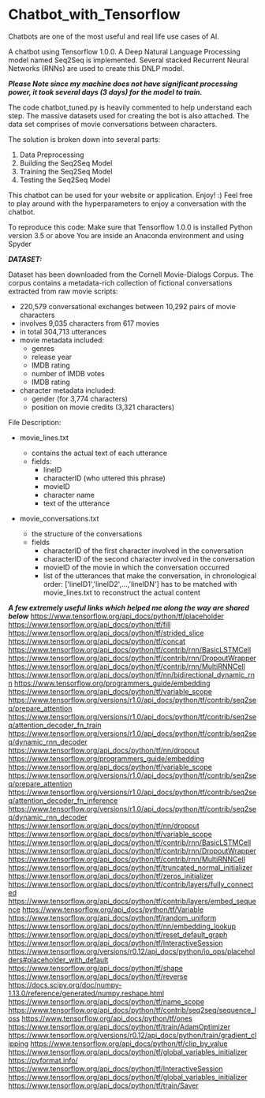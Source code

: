 # Chatbot_with_Tensorflow
Chatbots are one of the most useful and real life use cases of AI.

A chatbot using Tensorflow 1.0.0. A Deep Natural Language Processing model named Seq2Seq is implemented.
Several stacked Recurrent Neural Networks (RNNs) are used to create this DNLP model.

***Please Note since my machine does not have significant processing power, it took several days (3 days) for the model to 
train.***

The code chatbot_tuned.py is heavily commented to help understand each step. 
The massive datasets used for creating the bot is also attached. 
The data set comprises of movie conversations between characters. 

The solution is broken down into several parts: 
1) Data Preprocessing
2) Building the Seq2Seq Model
3) Training the Seq2Seq Model
4) Testing the Seq2Seq Model

This chatbot can be used for your website or application. Enjoy! :) 
Feel free to play around with the hyperparameters to enjoy a conversation with the chatbot.

To reproduce this code: 
Make sure that Tensorflow 1.0.0 is installed
Python version 3.5 or above
You are inside an Anaconda environment and using Spyder

***DATASET:***

Dataset has been downloaded from the Cornell Movie-Dialogs Corpus.
The corpus contains a metadata-rich collection of fictional conversations extracted from raw movie scripts:

- 220,579 conversational exchanges between 10,292 pairs of movie characters
- involves 9,035 characters from 617 movies
- in total 304,713 utterances
- movie metadata included:
	- genres
	- release year
	- IMDB rating
	- number of IMDB votes
	- IMDB rating
- character metadata included:
	- gender (for 3,774 characters)
	- position on movie credits (3,321 characters)
 
File Description:
- movie_lines.txt
	- contains the actual text of each utterance
	- fields:
		- lineID
		- characterID (who uttered this phrase)
		- movieID
		- character name
		- text of the utterance

- movie_conversations.txt
	- the structure of the conversations
	- fields
		- characterID of the first character involved in the conversation
		- characterID of the second character involved in the conversation
		- movieID of the movie in which the conversation occurred
		- list of the utterances that make the conversation, in chronological 
			order: ['lineID1','lineID2',…,'lineIDN']
			has to be matched with movie_lines.txt to reconstruct the actual content



***A few extremely useful links which helped me along the way are shared below***
https://www.tensorflow.org/api_docs/python/tf/placeholder
https://www.tensorflow.org/api_docs/python/tf/fill
https://www.tensorflow.org/api_docs/python/tf/strided_slice
https://www.tensorflow.org/api_docs/python/tf/concat
https://www.tensorflow.org/api_docs/python/tf/contrib/rnn/BasicLSTMCell
https://www.tensorflow.org/api_docs/python/tf/contrib/rnn/DropoutWrapper
https://www.tensorflow.org/api_docs/python/tf/contrib/rnn/MultiRNNCell
https://www.tensorflow.org/api_docs/python/tf/nn/bidirectional_dynamic_rnn
https://www.tensorflow.org/programmers_guide/embedding
https://www.tensorflow.org/api_docs/python/tf/variable_scope
https://www.tensorflow.org/versions/r1.0/api_docs/python/tf/contrib/seq2seq/prepare_attention
https://www.tensorflow.org/versions/r1.0/api_docs/python/tf/contrib/seq2seq/attention_decoder_fn_train
https://www.tensorflow.org/versions/r1.0/api_docs/python/tf/contrib/seq2seq/dynamic_rnn_decoder
https://www.tensorflow.org/api_docs/python/tf/nn/dropout
https://www.tensorflow.org/programmers_guide/embedding
https://www.tensorflow.org/api_docs/python/tf/variable_scope
https://www.tensorflow.org/versions/r1.0/api_docs/python/tf/contrib/seq2seq/prepare_attention
https://www.tensorflow.org/versions/r1.0/api_docs/python/tf/contrib/seq2seq/attention_decoder_fn_inference
https://www.tensorflow.org/versions/r1.0/api_docs/python/tf/contrib/seq2seq/dynamic_rnn_decoder
https://www.tensorflow.org/api_docs/python/tf/nn/dropout
https://www.tensorflow.org/api_docs/python/tf/variable_scope
https://www.tensorflow.org/api_docs/python/tf/contrib/rnn/BasicLSTMCell
https://www.tensorflow.org/api_docs/python/tf/contrib/rnn/DropoutWrapper
https://www.tensorflow.org/api_docs/python/tf/contrib/rnn/MultiRNNCell
https://www.tensorflow.org/api_docs/python/tf/truncated_normal_initializer
https://www.tensorflow.org/api_docs/python/tf/zeros_initializer
https://www.tensorflow.org/api_docs/python/tf/contrib/layers/fully_connected
https://www.tensorflow.org/api_docs/python/tf/contrib/layers/embed_sequence
https://www.tensorflow.org/api_docs/python/tf/Variable
https://www.tensorflow.org/api_docs/python/tf/random_uniform
https://www.tensorflow.org/api_docs/python/tf/nn/embedding_lookup
https://www.tensorflow.org/api_docs/python/tf/reset_default_graph
https://www.tensorflow.org/api_docs/python/tf/InteractiveSession
https://www.tensorflow.org/versions/r0.12/api_docs/python/io_ops/placeholders#placeholder_with_default
https://www.tensorflow.org/api_docs/python/tf/shape
https://www.tensorflow.org/api_docs/python/tf/reverse 
https://docs.scipy.org/doc/numpy-1.13.0/reference/generated/numpy.reshape.html
https://www.tensorflow.org/api_docs/python/tf/name_scope
https://www.tensorflow.org/api_docs/python/tf/contrib/seq2seq/sequence_loss
https://www.tensorflow.org/api_docs/python/tf/ones
https://www.tensorflow.org/api_docs/python/tf/train/AdamOptimizer
https://www.tensorflow.org/versions/r0.12/api_docs/python/train/gradient_clipping
https://www.tensorflow.org/api_docs/python/tf/clip_by_value
https://www.tensorflow.org/api_docs/python/tf/global_variables_initializer
https://pyformat.info/
https://www.tensorflow.org/api_docs/python/tf/InteractiveSession
https://www.tensorflow.org/api_docs/python/tf/global_variables_initializer
https://www.tensorflow.org/api_docs/python/tf/train/Saver


